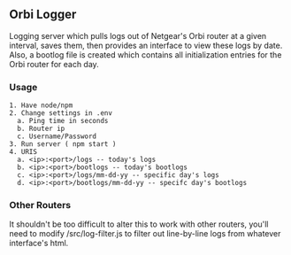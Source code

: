 ## Orbi Logger

Logging server which pulls logs out of Netgear's Orbi router at a given interval, saves them, then provides an interface to view these logs by date.
Also, a bootlog file is created which contains all initialization entries for the Orbi router for each day.

### Usage

```
1. Have node/npm
2. Change settings in .env
  a. Ping time in seconds
  b. Router ip
  c. Username/Password
3. Run server ( npm start )
4. URIS
  a. <ip>:<port>/logs -- today's logs
  b. <ip>:<port>/bootlogs -- today's bootlogs
  c. <ip>:<port>/logs/mm-dd-yy -- specific day's logs
  d. <ip>:<port>/bootlogs/mm-dd-yy -- specifc day's bootlogs
```

### Other Routers

It shouldn't be too difficult to alter this to work with other routers, you'll need to modify /src/log-filter.js to filter out line-by-line logs from whatever interface's html.
